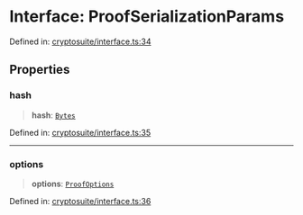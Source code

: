 # Interface: ProofSerializationParams

Defined in: [cryptosuite/interface.ts:34](https://github.com/dcdpr/did-btcr2-js/blob/4a717493e735221d072999f212891939f4de3f23/packages/cryptosuite/src/cryptosuite/interface.ts#L34)

## Properties

### hash

> **hash**: [`Bytes`](../../common/type-aliases/Bytes.md)

Defined in: [cryptosuite/interface.ts:35](https://github.com/dcdpr/did-btcr2-js/blob/4a717493e735221d072999f212891939f4de3f23/packages/cryptosuite/src/cryptosuite/interface.ts#L35)

***

### options

> **options**: [`ProofOptions`](../../common/interfaces/ProofOptions.md)

Defined in: [cryptosuite/interface.ts:36](https://github.com/dcdpr/did-btcr2-js/blob/4a717493e735221d072999f212891939f4de3f23/packages/cryptosuite/src/cryptosuite/interface.ts#L36)
